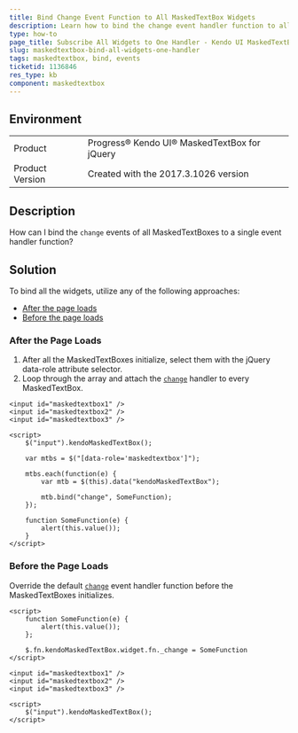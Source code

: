 ```yaml
---
title: Bind Change Event Function to All MaskedTextBox Widgets
description: Learn how to bind the change event handler function to all Kendo UI MaskedTextBox widgets.
type: how-to
page_title: Subscribe All Widgets to One Handler - Kendo UI MaskedTextBox for jQuery
slug: maskedtextbox-bind-all-widgets-one-handler
tags: maskedtextbox, bind, events
ticketid: 1136846
res_type: kb
component: maskedtextbox
---
```


## Environment

<table>
 <tr>
  <td>Product</td>
  <td>Progress® Kendo UI® MaskedTextBox for jQuery</td>
 </tr>
 <tr>
  <td>Product Version</td>
  <td>Created with the 2017.3.1026 version</td>
 </tr>
</table>

## Description

How can I bind the `change` events of all MaskedTextBoxes to a single event handler function?

## Solution

To bind all the widgets, utilize any of the following approaches:

* [After the page loads](#after-the-page-loads)
* [Before the page loads](#before-the-page-loads)

### After the Page Loads

1. After all the MaskedTextBoxes initialize, select them with the jQuery data-role attribute selector.
1. Loop through the array and attach the [`change`](https://docs.telerik.com/kendo-ui/api/javascript/ui/maskedtextbox/events/change) handler to every MaskedTextBox.

```dojo
<input id="maskedtextbox1" />
<input id="maskedtextbox2" />
<input id="maskedtextbox3" />

<script>
    $("input").kendoMaskedTextBox();

    var mtbs = $("[data-role='maskedtextbox']");

    mtbs.each(function(e) {
        var mtb = $(this).data("kendoMaskedTextBox");

        mtb.bind("change", SomeFunction);
    });

    function SomeFunction(e) {
        alert(this.value());
    }
</script>
```

### Before the Page Loads

Override the default [`change`](https://docs.telerik.com/kendo-ui/api/javascript/ui/maskedtextbox/events/change) event handler function before the MaskedTextBoxes initializes.

```dojo
<script>
    function SomeFunction(e) {
        alert(this.value());
    };

    $.fn.kendoMaskedTextBox.widget.fn._change = SomeFunction
</script>

<input id="maskedtextbox1" />
<input id="maskedtextbox2" />
<input id="maskedtextbox3" />

<script>
    $("input").kendoMaskedTextBox();
</script>
```
